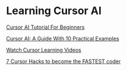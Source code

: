 # Learning Cursor AI 

[Cursor AI Tutorial For Beginners](https://www.thepromptwarrior.com/p/cursor-ai-tutorial-for-beginners)

[Cursor AI: A Guide With 10 Practical Examples](https://www.datacamp.com/tutorial/cursor-ai-code-editor)

[Watch Cursor Learning Videos](https://cursor.directory/learn)

[7 Cursor Hacks to become the FASTEST coder](https://www.youtube.com/watch?v=1kPr1vy0-QY)

